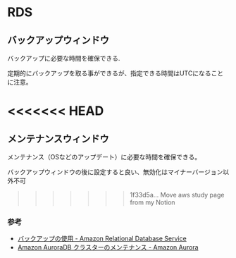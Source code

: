 # RDS

## バックアップウィンドウ

バックアップに必要な時間を確保できる.

定期的にバックアップを取る事ができるが、指定できる時間はUTCになることに注意。

<<<<<<< HEAD
=======
## メンテナンスウィンドウ

メンテナンス（OSなどのアップデート）に必要な時間を確保できる。

バックアップウィンドウの後に設定すると良い、無効化はマイナーバージョン以外不可
>>>>>>> 1f33d5a... Move aws study page from my Notion

### 参考

- [バックアップの使用 \- Amazon Relational Database Service](https://docs.aws.amazon.com/ja_jp/AmazonRDS/latest/UserGuide/USER_WorkingWithAutomatedBackups.html)
- [Amazon AuroraDB クラスターのメンテナンス \- Amazon Aurora](https://docs.aws.amazon.com/ja_jp/AmazonRDS/latest/AuroraUserGuide/USER_UpgradeDBInstance.Maintenance.html)